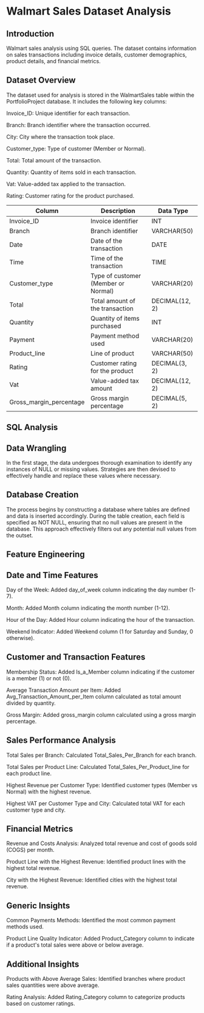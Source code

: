 # Walmart Sales Dataset Analysis

## Introduction
Walmart sales analysis using SQL queries. 
The dataset contains information on sales transactions including invoice details, customer demographics, product details, and financial metrics.

## Dataset Overview
The dataset used for analysis is stored in the WalmartSales table within the PortfolioProject database. It includes the following key columns:

Invoice_ID: Unique identifier for each transaction.

Branch: Branch identifier where the transaction occurred.

City: City where the transaction took place.

Customer_type: Type of customer (Member or Normal).

Total: Total amount of the transaction.

Quantity: Quantity of items sold in each transaction.

Vat: Value-added tax applied to the transaction.

Rating: Customer rating for the product purchased.

| Column                        | Description                                               | Data Type         |
|-------------------------------|-----------------------------------------------------------|-------------------|
| Invoice_ID                    | Invoice identifier                                        | INT               |
| Branch                        | Branch identifier                                         | VARCHAR(50)       |
| Date                          | Date of the transaction                                   | DATE              |
| Time                          | Time of the transaction                                   | TIME              |
| Customer_type                 | Type of customer (Member or Normal)                       | VARCHAR(20)       |
| Total                         | Total amount of the transaction                           | DECIMAL(12, 2)    |
| Quantity                      | Quantity of items purchased                               | INT               |
| Payment                       | Payment method used                                       | VARCHAR(20)       |
| Product_line                  | Line of product                                           | VARCHAR(50)       |
| Rating                        | Customer rating for the product                           | DECIMAL(3, 2)     |
| Vat                           | Value-added tax amount                                    | DECIMAL(12, 2)    |
| Gross_margin_percentage       | Gross margin percentage                                   | DECIMAL(5, 2)     |
## SQL Analysis
## Data Wrangling
In the first stage, the data undergoes thorough examination to identify any instances of NULL or missing values. Strategies are then devised to effectively handle and replace these values where necessary.

## Database Creation
The process begins by constructing a database where tables are defined and data is inserted accordingly. During the table creation, each field is specified as NOT NULL, ensuring that no null values are present in the database. This approach effectively filters out any potential null values from the outset.
## Feature Engineering
## Date and Time Features
Day of the Week: Added day_of_week column indicating the day number (1-7).

Month: Added Month column indicating the month number (1-12).

Hour of the Day: Added Hour column indicating the hour of the transaction.

Weekend Indicator: Added Weekend column (1 for Saturday and Sunday, 0 otherwise).

## Customer and Transaction Features
Membership Status: Added Is_a_Member column indicating if the customer is a member (1) or not (0).

Average Transaction Amount per Item: Added Avg_Transaction_Amount_per_Item column calculated as total amount divided by quantity.

Gross Margin: Added gross_margin column calculated using a gross margin percentage.

## Sales Performance Analysis
Total Sales per Branch: Calculated Total_Sales_Per_Branch for each branch.

Total Sales per Product Line: Calculated Total_Sales_Per_Product_line for each product line.

Highest Revenue per Customer Type: Identified customer types (Member vs Normal) with the highest revenue.

Highest VAT per Customer Type and City: Calculated total VAT for each customer type and city.

## Financial Metrics
Revenue and Costs Analysis: Analyzed total revenue and cost of goods sold (COGS) per month.

Product Line with the Highest Revenue: Identified product lines with the highest total revenue.

City with the Highest Revenue: Identified cities with the highest total revenue.

## Generic Insights
Common Payments Methods: Identified the most common payment methods used.

Product Line Quality Indicator: Added Product_Category column to indicate if a product's total sales were above or below average.

## Additional Insights
Products with Above Average Sales: Identified branches where product sales quantities were above average.

Rating Analysis: Added Rating_Category column to categorize products based on customer ratings.
